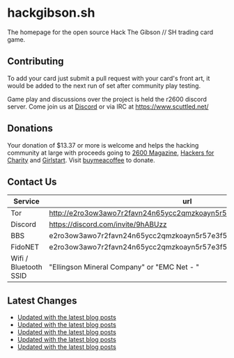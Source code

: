 # hackgibson.sh
The homepage for the open source Hack The Gibson // SH trading card game.


## Contributing

To add your card just submit a pull request with your card's front art, it would be added to the next run of set after community play testing.

Game play and discussions over the project is held the r2600 discord server. Come join us at [Discord](https://discord.com/invite/9hABUzz) or via IRC at https://www.scuttled.net/


## Donations

Your donation of $13.37 or more is welcome and helps the hacking community at large with proceeds going to [2600 Magazine](https://2600.com/), [Hackers for Charity](https://hackersforcharity.org) and [Girlstart](https://girlstart.org).  Visit [buymeacoffee](https://www.buymeacoffee.com/hackgibson.sh) to donate.


## Contact Us

Service | url
-|-
Tor | http://e2ro3ow3awo7r2favn24n65ycc2qmzkoayn5r57e3f56nvjwdcgg32ad.onion
Discord | https://discord.com/invite/9hABUzz
BBS | e2ro3ow3awo7r2favn24n65ycc2qmzkoayn5r57e3f56nvjwdcgg32ad.onion:23
FidoNET | e2ro3ow3awo7r2favn24n65ycc2qmzkoayn5r57e3f56nvjwdcgg32ad.onion:24554
Wifi / Bluetooth SSID | "Ellingson Mineral Company" or "EMC Net - <fidonet address>"

## Latest Changes
<!-- BLOG-POST-LIST:START -->
- [Updated with the latest blog posts](https://github.com/DFW2600/hackgibson.sh/commit/2dfaa05d1cdb4884a4d71aa2e4462b1f8c83bc0a)
- [Updated with the latest blog posts](https://github.com/DFW2600/hackgibson.sh/commit/7c0d2254145b0c252e216a604691e8feac376e04)
- [Updated with the latest blog posts](https://github.com/DFW2600/hackgibson.sh/commit/2593443dc8fbadfe5bcc3e0deacfd3b114ca2f8d)
- [Updated with the latest blog posts](https://github.com/DFW2600/hackgibson.sh/commit/3c9745b756e071adf1b7a8e2edea11bd9ce46d0e)
- [Updated with the latest blog posts](https://github.com/DFW2600/hackgibson.sh/commit/799e406cc6262b1729b6df9f2a8a67bd20647f61)
<!-- BLOG-POST-LIST:END -->
